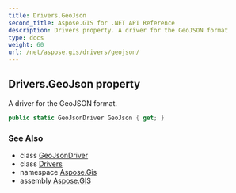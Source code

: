 ```yaml
---
title: Drivers.GeoJson
second_title: Aspose.GIS for .NET API Reference
description: Drivers property. A driver for the GeoJSON format
type: docs
weight: 60
url: /net/aspose.gis/drivers/geojson/
---
```

## Drivers.GeoJson property

A driver for the GeoJSON format.

```csharp
public static GeoJsonDriver GeoJson { get; }
```

### See Also

* class [GeoJsonDriver](../../../aspose.gis.formats.geojson/geojsondriver/)
* class [Drivers](../)
* namespace [Aspose.Gis](../../drivers/)
* assembly [Aspose.GIS](../../../)



